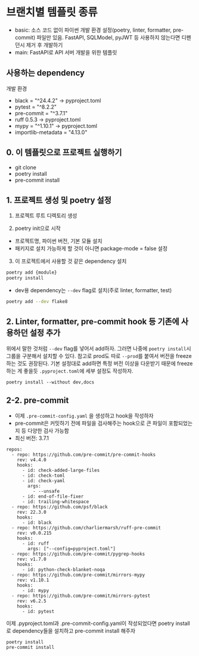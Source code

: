 # 브랜치별 템플릿 종류
- basic: 소스 코드 없이 파이썬 개발 환경 설정(poetry, linter, formatter, pre-commit) 파일만 있음. FastAPI, SQLModel, pyJWT 등 사용하지 않는다면 디펜던시 제거 후 개발하기
- main: FastAPI로 API 서버 개발을 위한 템플릿

## 사용하는 dependency
개발 환경
- black = "^24.4.2" -> pyproject.toml
- pytest = "^8.2.2"
- pre-commit = "^3.7.1"
- ruff 0.5.3 -> pyproject.toml
- mypy = "^1.10.1" -> pyproject.toml
- importlib-metadata = "4.13.0"


## 0. 이 템플릿으로 프로젝트 실행하기
- git clone
- poetry install
- pre-commit install


## 1. 프로젝트 생성 및 poetry 설정
1. 프로젝트 루트 디렉토리 생성

2. poetry init으로 시작
- 프로젝트명, 파이썬 버전, 기본 모듈 설치
- 패키지로 설치 가능하게 할 것이 아니면 package-mode = false 설정

3. 이 프로젝트에서 사용할 것 같은 dependency 설치
```bash
poetry add {module}
poetry install
```
- dev용 dependency는 `--dev` flag로 설치(주로 linter, formatter, test)
```bash
poetry add --dev flake8
```

## 2. Linter, formatter, pre-commit hook 등 기존에 사용하던 설정 추가
위에서 말한 것처럼 `--dev` flag를 넣어서 add하자.
그러면 나중에 `poetry install`시 그룹을 구분해서 설치할 수 있다.
참고로 prod도 따로 `--prod`를 붙여서 버전을 freeze하는 것도 권장된다.
기본 설정대로 add하면 특정 버전 이상을 다운받기 때문에 freeze하는 게 좋을듯
`.pyproject.toml`에 세부 설정도 작성하자.

```
poetry install --without dev,docs
```

## 2-2. pre-commit
- 이제 `.pre-commit-config.yaml` 을 생성하고 hook을 작성하자
- pre-commit은 커밋하기 전에 파일을 검사해주는 hook으로 큰 파일이 포함되었는지 등 다양한 검사 가능함
- 최신 버전: 3.7.1
```
repos:
  - repo: https://github.com/pre-commit/pre-commit-hooks
    rev: v4.4.0
    hooks:
      - id: check-added-large-files
      - id: check-toml
      - id: check-yaml
        args:
          - --unsafe
      - id: end-of-file-fixer
      - id: trailing-whitespace
  - repo: https://github.com/psf/black
    rev: 22.3.0
    hooks:
      - id: black
  - repo: https://github.com/charliermarsh/ruff-pre-commit
    rev: v0.0.215
    hooks:
      - id: ruff
        args: ["--config=pyproject.toml"]
  - repo: https://github.com/pre-commit/pygrep-hooks
    rev: v1.7.0
    hooks:
      - id: python-check-blanket-noqa
  - repo: https://github.com/pre-commit/mirrors-mypy
    rev: v1.10.1
    hooks:
      - id: mypy
  - repo: https://github.com/pre-commit/mirrors-pytest
    rev: v6.2.5
    hooks:
      - id: pytest
```


이제 .pyproject.toml과 .pre-commit-config.yaml이 작성되었다면 poetry install로 dependency들을 설치하고 pre-commit install 해주자
```
poetry install
pre-commit install
```
